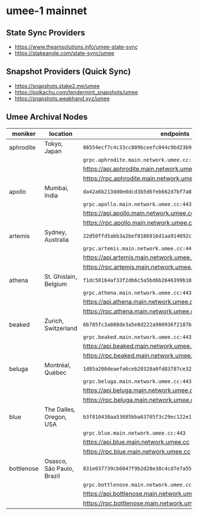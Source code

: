 <!-- markdownlint-disable MD034 -->
<!-- markdownlint-disable MD013 -->
# umee-1 mainnet

## State Sync Providers

- https://www.theamsolutions.info/umee-state-sync
- https://stakeangle.com/state-sync/umee

## Snapshot Providers (Quick Sync)

- https://snapshots.stake2.me/umee
- https://polkachu.com/tendermint_snapshots/umee
- https://snapshots.weakhand.xyz/umee

## Umee Archival Nodes

| moniker    | location                  | endpoints                                                       |
|------------|---------------------------|-----------------------------------------------------------------|
| aphrodite  | Tokyo, Japan              | `08554ecf7c4c33cc809bceefc044c9bd23b933bd@34.146.11.20:26656`   |
|            |                           | `grpc.aphrodite.main.network.umee.cc:443`                       |
|            |                           | https://api.aphrodite.main.network.umee.cc                      |
|            |                           | https://rpc.aphrodite.main.network.umee.cc                      |
| apollo     | Mumbai, India             | `da42a6b213dd0e0dcd3b5d6feb662d7bf7a8cee6@34.93.115.217:26656`  |
|            |                           | `grpc.apollo.main.network.umee.cc:443`                          |
|            |                           | https://api.apollo.main.network.umee.cc                         |
|            |                           | https://rpc.apollo.main.network.umee.cc                         |
| artemis    | Sydney, Australia         | `22d50ffd5abb3a2bef8186816d1aa914092c5ecf@35.189.2.114:26656`   |
|            |                           | `grpc.artemis.main.network.umee.cc:443`                         |
|            |                           | https://api.artemis.main.network.umee.cc                        |
|            |                           | https://rpc.artemis.main.network.umee.cc                        |
| athena     | St. Ghislain, Belgium     | `f1dc58164af33f2db6c5a5bd6b2646399b18bbb4@35.187.48.177:26656`  |
|            |                           | `grpc.athena.main.network.umee.cc:443`                          |
|            |                           | https://api.athena.main.network.umee.cc                         |
|            |                           | https://rpc.athena.main.network.umee.cc                         |
| beaked     | Zurich, Switzerland       | `6b785fc3a088de3a5e8d222a980936f2187b8c56@34.65.213.164:26656`  |
|            |                           | `grpc.beaked.main.network.umee.cc:443`                          |
|            |                           | https://api.beaked.main.network.umee.cc                         |
|            |                           | https://rpc.beaked.main.network.umee.cc                         |
| beluga     | Montréal, Québec          | `1d85a200deaefa6ceb20328a0fd83787ce329aa6@34.152.15.182:26656`  |
|            |                           | `grpc.beluga.main.network.umee.cc:443`                          |
|            |                           | https://api.beluga.main.network.umee.cc                         |
|            |                           | https://rpc.beluga.main.network.umee.cc                         |
| blue       | The Dalles, Oregon, USA   | `b3f810438aa53685bba63705f3c29ec122e1e40c@34.127.76.180:26656`  |
|            |                           | `grpc.blue.main.network.umee.cc:443`                            |
|            |                           | https://api.blue.main.network.umee.cc                          |
|            |                           | https://rpc.blue.main.network.umee.cc                           |
| bottlenose | Osasco, São Paulo, Brazil | `831e037739cb6047f9b2d28e38c4cd7e7a550d04@35.199.126.245:26656` |
|            |                           | `grpc.bottlenose.main.network.umee.cc:443`                      |
|            |                           | https://api.bottlenose.main.network.umee.cc                     |
|            |                           | https://rpc.bottlenose.main.network.umee.cc                     |

